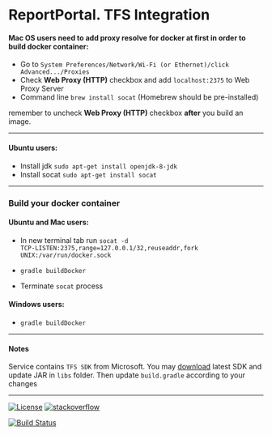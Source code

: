 # ReportPortal. TFS Integration

#### Mac OS users need to add proxy resolve for docker at first in order to build docker container:
* Go to <code>System Preferences/Network/Wi-Fi (or Ethernet)/click Advanced.../Proxies</code>
* Check <b>Web Proxy (HTTP)</b> checkbox and add <code>localhost:2375</code> to Web Proxy Server
* Command line <code>brew install socat</code> (Homebrew should be pre-installed)

remember to uncheck <b>Web Proxy (HTTP)</b> checkbox <b>after</b> you build an image.

---

#### Ubuntu users:
* Install jdk <code>sudo apt-get install openjdk-8-jdk</code>
* Install socat <code>sudo apt-get install socat</code>

---

### Build your docker container
#### Ubuntu and Mac users:

 * In new terminal tab run <code>socat -d TCP-LISTEN:2375,range=127.0.0.1/32,reuseaddr,fork UNIX:/var/run/docker.sock</code>
 
 * <code>gradle buildDocker</code>
 
 * Terminate `socat` process
  
#### Windows users:
 * <code>gradle buildDocker</code>

---

#### Notes
Service contains `TFS SDK` from Microsoft. You may <a href="https://github.com/Microsoft/team-explorer-everywhere/releases" target="_blank">download</a> latest SDK and update JAR in <code>libs</code> folder. Then update `build.gradle` according to your changes

---

[![License](https://img.shields.io/badge/license-GPLv3-blue.svg)](http://www.gnu.org/licenses/gpl-3.0.html)
[![stackoverflow](https://img.shields.io/badge/reportportal-stackoverflow-orange.svg?style=flat)](http://stackoverflow.com/questions/tagged/reportportal)

[![Build Status](https://travis-ci.org/reportportal/service-tfs.svg?branch=master)](https://travis-ci.org/reportportal/service-tfs)

